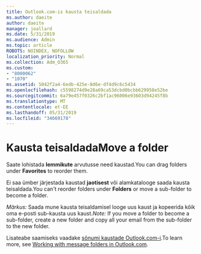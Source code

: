 ```yaml
---
title: Outlook.com-is kausta teisaldada
ms.author: daeite
author: daeite
manager: joallard
ms.date: 5/31/2019
ms.audience: Admin
ms.topic: article
ROBOTS: NOINDEX, NOFOLLOW
localization_priority: Normal
ms.collection: Adm_O365
ms.custom:
- "8000062"
- "1070"
ms.assetid: 5042f2a4-6edb-425e-8d6e-df4d9c6c5434
ms.openlocfilehash: c5598274d9e28a69ca53dcbd0bcbb629958e52be
ms.sourcegitcommit: 6a79e457f0326c2bf1ac96006e93603d94245f8b
ms.translationtype: MT
ms.contentlocale: et-EE
ms.lasthandoff: 05/31/2019
ms.locfileid: "34669178"
---
```

# <a name="move-a-folder"></a><span data-ttu-id="eeb7b-102">Kausta teisaldada</span><span class="sxs-lookup"><span data-stu-id="eeb7b-102">Move a folder</span></span>

<span data-ttu-id="eeb7b-103">Saate lohistada **lemmikute** arvutusse need kaustad.</span><span class="sxs-lookup"><span data-stu-id="eeb7b-103">You can drag folders under **Favorites** to reorder them.</span></span>
  
<span data-ttu-id="eeb7b-104">Ei saa ümber järjestada kaustad **jaotisest** või alamkatalooge saada kausta teisaldada.</span><span class="sxs-lookup"><span data-stu-id="eeb7b-104">You can't reorder folders under **Folders** or move a sub-folder to become a folder.</span></span>

<span data-ttu-id="eeb7b-105">*Märkus:* Saada mυne kausta teisaldamisel looge uus kaust ja kopeerida kõik oma e-posti sub-kausta uus kaust.</span><span class="sxs-lookup"><span data-stu-id="eeb7b-105">*Note:* If you move a folder to become a sub-folder, create a new folder and copy all your email from the sub-folder to the new folder.</span></span>
  
<span data-ttu-id="eeb7b-106">Lisateabe saamiseks vaadake [sõnumi kaustade Outlook.com-i](https://support.office.com/article/6bb0723a-f39f-4a8d-bb3f-fab5dcc2510a).</span><span class="sxs-lookup"><span data-stu-id="eeb7b-106">To learn more, see [Working with message folders in Outlook.com](https://support.office.com/article/6bb0723a-f39f-4a8d-bb3f-fab5dcc2510a).</span></span>
